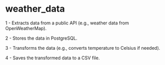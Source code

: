 # weather_data


1 - Extracts data from a public API (e.g., weather data from OpenWeatherMap).

2 - Stores the data in PostgreSQL.

3 - Transforms the data (e.g., converts temperature to Celsius if needed).

4 - Saves the transformed data to a CSV file.

